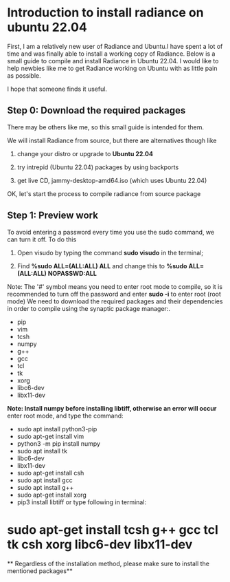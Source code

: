 # Introduction to install radiance on ubuntu 22.04

First, I am a relatively new user of Radiance and Ubuntu.I have spent a lot of time and was finally able to install a working copy of Radiance. Below is a small guide to compile and install Radiance in Ubuntu 22.04. I would like to help newbies like me to get Radiance working on Ubuntu with as little pain as possible.

I hope that someone finds it useful.


<summary><h2>Step 0: Download the required packages</h2></summary>

There may be others like me, so this small guide is intended for them.

We will install Radiance from source, but there are alternatives though like

1) change your distro or upgrade to **Ubuntu 22.04**

2) try intrepid (Ubuntu 22.04) packages by using backports

3) get live CD, jammy-desktop-amd64.iso (which uses Ubuntu 22.04)

OK, let's start the process to compile radiance from source package

<summary><h2>Step 1: Preview work</h2></summary>

To avoid entering a password every time you use the sudo command, we can turn it off. To do this

1. Open visudo by typing the command **sudo visudo** in the terminal;

2. Find **%sudo ALL=(ALL:ALL) ALL** and change this to **%sudo ALL=(ALL:ALL) NOPASSWD:ALL**

Note: The '#' symbol means you need to enter root mode to compile, so it is recommended to turn off the password and enter **sudo -i** to enter root (root mode)
We need to download the required packages and their dependencies in order to compile using the synaptic package manager:.
- pip
- vim
- tcsh
- numpy
- g++
- gcc
- tcl
- tk
- xorg
- libc6-dev
- libx11-dev

**Note: Install numpy before installing libtiff, otherwise an error will occur**
enter root mode, and type the command:
- sudo apt install python3-pip
- sudo apt-get install vim
- python3 -m pip install numpy
- sudo apt install tk
- libc6-dev
- libx11-dev
- sudo apt-get install csh
- sudo apt install gcc
- sudo apt install g++
- sudo apt-get install xorg
- pip3 install libtiff
or type following in terminal:
# sudo apt-get install tcsh g++ gcc tcl tk csh xorg libc6-dev libx11-dev

** Regardless of the installation method, please make sure to install the mentioned packages**

